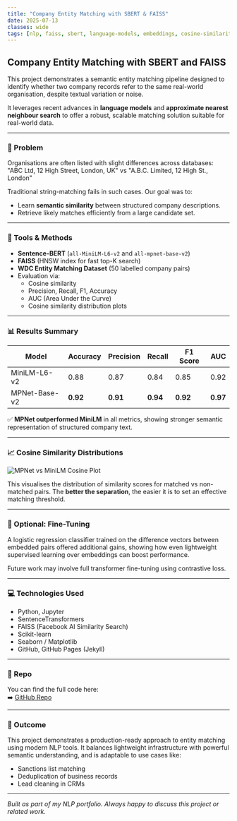 ```yaml
---
title: "Company Entity Matching with SBERT & FAISS"
date: 2025-07-13
classes: wide
tags: [nlp, faiss, sbert, language-models, embeddings, cosine-similarity, entity-matching]
---
```

## Company Entity Matching with SBERT and FAISS

This project demonstrates a semantic entity matching pipeline designed to identify whether two company records refer to the same real-world organisation, despite textual variation or noise.

It leverages recent advances in **language models** and **approximate nearest neighbour search** to offer a robust, scalable matching solution suitable for real-world data.

---

### 🧠 Problem

Organisations are often listed with slight differences across databases:
"ABC Ltd, 12 High Street, London, UK"
vs
"A.B.C. Limited, 12 High St., London"


Traditional string-matching fails in such cases. Our goal was to:

- Learn **semantic similarity** between structured company descriptions.
- Retrieve likely matches efficiently from a large candidate set.

---

### 🔧 Tools & Methods

- **Sentence-BERT** (`all-MiniLM-L6-v2` and `all-mpnet-base-v2`)
- **FAISS** (HNSW index for fast top-K search)
- **WDC Entity Matching Dataset** (50 labelled company pairs)
- Evaluation via:
  - Cosine similarity
  - Precision, Recall, F1, Accuracy
  - AUC (Area Under the Curve)
  - Cosine similarity distribution plots

---

### 📊 Results Summary

| Model             | Accuracy | Precision | Recall | F1 Score | AUC   |
|------------------|----------|-----------|--------|----------|--------|
| MiniLM-L6-v2      | 0.88     | 0.87      | 0.84   | 0.85     | 0.92   |
| MPNet-Base-v2     | **0.92** | **0.91**  | **0.94** | **0.92** | **0.97** |

✅ **MPNet outperformed MiniLM** in all metrics, showing stronger semantic representation of structured company text.

---

### 📈 Cosine Similarity Distributions

![MPNet vs MiniLM Cosine Plot](/assets/images/nlp-company-matching/cosine_distribution.png)

This visualises the distribution of similarity scores for matched vs non-matched pairs. The **better the separation**, the easier it is to set an effective matching threshold.

---

### 🔄 Optional: Fine-Tuning

A logistic regression classifier trained on the difference vectors between embedded pairs offered additional gains, showing how even lightweight supervised learning over embeddings can boost performance.

Future work may involve full transformer fine-tuning using contrastive loss.

---

### 💻 Technologies Used

- Python, Jupyter
- SentenceTransformers
- FAISS (Facebook AI Similarity Search)
- Scikit-learn
- Seaborn / Matplotlib
- GitHub, GitHub Pages (Jekyll)

---

### 📂 Repo

You can find the full code here:  
➡️ [GitHub Repo](https://github.com/kgiannako/nlp-company-matching)

---

### 🏁 Outcome

This project demonstrates a production-ready approach to entity matching using modern NLP tools. It balances lightweight infrastructure with powerful semantic understanding, and is adaptable to use cases like:

- Sanctions list matching
- Deduplication of business records
- Lead cleaning in CRMs

---

*Built as part of my NLP portfolio. Always happy to discuss this project or related work.*
